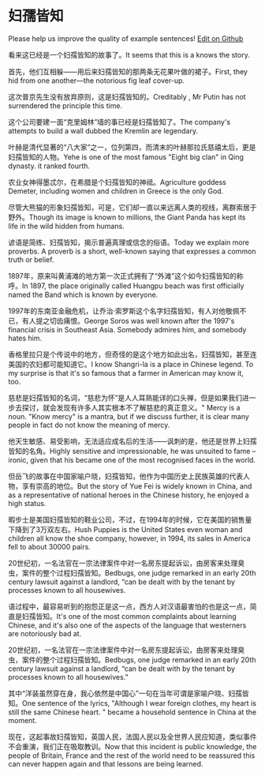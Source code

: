 # 妇孺皆知

Please help us improve the quality of example sentences! [Edit on Github](https://github.com/jiyushe/jiyu-example-sentence-source/blob/main/chinese/furujiezhi.md)

<p><span class="chinese">看来这已经是一个妇孺皆知的故事了。</span><span class="english">It seems that this is a knows the story.</span></p>

<p><span class="chinese">首先，他们互相躲——用后来妇孺皆知的那两条无花果叶做的裙子。</span><span class="english">First, they hid from one another—the notorious fig leaf cover-up.</span></p>

<p><span class="chinese">这次普京先生没有放弃原则，这是妇孺皆知的。</span><span class="english">Creditably , Mr Putin has not surrendered the principle this time.</span></p>

<p><span class="chinese">这个公司要建一面“克里姆林”墙的事已经是妇孺皆知了。</span><span class="english">The company's attempts to build a wall dubbed the Kremlin are legendary.</span></p>

<p><span class="chinese">叶赫是清代显著的“八大家”之一，位列第四，而清末的叶赫那拉氏慈禧太后，更是妇孺皆知的人物。</span><span class="english">Yehe is one of the most famous "Eight big clan" in Qing dynasty. it ranked fourth.</span></p>

<p><span class="chinese">农业女神得墨忒尔，在希腊是个妇孺皆知的神祗。</span><span class="english">Agriculture goddess Demeter, including women and children in Greece is the only God.</span></p>

<p><span class="chinese">尽管大熊猫的形象妇孺皆知，可是，它们却一直以来远离人类的视线，离群索居于野外。</span><span class="english">Though its image is known to millions, the Giant Panda has kept its life in the wild hidden from humans.</span></p>

<p><span class="chinese">谚语是简练、妇孺皆知，揭示普遍真理或信念的俗语。</span><span class="english">Today we explain more proverbs. A proverb is a short, well-known saying that expresses a common truth or belief.</span></p>

<p><span class="chinese">1897年，原来叫黄浦滩的地方第一次正式拥有了“外滩”这个如今妇孺皆知的称呼。</span><span class="english">In 1897, the place originally called Huangpu beach was first officially named the Band which is known by everyone.</span></p>

<p><span class="chinese">1997年的东南亚金融危机，让乔治·索罗斯这个名字妇孺皆知，有人对他敬佩不已，有人提之切齿痛恨。</span><span class="english">George Soros was well known after the 1997's financial crisis in Southeast Asia. Somebody admires him, and somebody hates him.</span></p>

<p><span class="chinese">香格里拉只是个传说中的地方，但奇怪的是这个地方如此出名，妇孺皆知，甚至连美国的农妇都可能知道它。</span><span class="english">I know Shangri-la is a place in Chinese legend. To my surprise is that it's so famous that a farmer in American may know it, too.</span></p>

<p><span class="chinese">慈悲是妇孺皆知的名词，“慈悲为怀”是人人耳熟能详的口头禅，但是如果我们进一步去探讨，就会发现有许多人其实根本不了解慈悲的真正意义。</span><span class="english">" Mercy is a noun. "Know mercy" is a mantra, but if we discuss further, it is clear many people in fact do not know the meaning of mercy.</span></p>

<p><span class="chinese">他天生敏感、易受影响，无法适应成名后的生活——讽刺的是，他还是世界上妇孺皆知的名角。</span><span class="english">Highly sensitive and impressionable, he was unsuited to fame – ironic, given that his became one of the most recognised faces in the world.</span></p>

<p><span class="chinese">但岳飞的故事在中国家喻户晓，妇孺皆知，他作为中国历史上民族英雄的代表人物，享有崇高的地位。</span><span class="english">But the story of Yue Fei is widely known in China, and as a representative of national heroes in the Chinese history, he enjoyed a high status.</span></p>

<p><span class="chinese">暇步士是美国妇孺皆知的鞋业公司，不过，在1994年的时候，它在美国的销售量下降到了3万双左右。</span><span class="english">Hush Puppies is the United States even woman and children all know the shoe company, however, in 1994, its sales in America fell to about 30000 pairs.</span></p>

<p><span class="chinese">20世纪初，一名法官在一宗法律案件中对一名房东提起诉讼，由房客来处理臭虫，案件的整个过程妇孺皆知。</span><span class="english">Bedbugs, one judge remarked in an early 20th century lawsuit against a landlord, “can be dealt with by the tenant by processes known to all housewives.</span></p>

<p><span class="chinese">语过程中，最容易听到的抱怨正是这一点，西方人对汉语最害怕的也是这一点，简直是妇孺皆知。</span><span class="english">It's one of the most common complaints about learning Chinese, and it's also one of the aspects of the language that westerners are notoriously bad at.</span></p>

<p><span class="chinese">20世纪初，一名法官在一宗法律案件中对一名房东提起诉讼，由房客来处理臭虫，案件的整个过程妇孺皆知。</span><span class="english">Bedbugs, one judge remarked in an early 20th century lawsuit against a landlord, “can be dealt with by the tenant by processes known to all housewives.”</span></p>

<p><span class="chinese">其中“洋装虽然穿在身，我心依然是中国心”一句在当年可谓是家喻户晓、妇孺皆知。</span><span class="english">One sentence of the lyrics, "Although I wear foreign clothes, my heart is still the same Chinese heart. " became a household sentence in China at the moment.</span></p>

<p><span class="chinese">现在，这起事故妇孺皆知，英国人民，法国人民以及全世界人民应知道，类似事件不会重演，我们正在吸取教训。</span><span class="english">Now that this incident is public knowledge, the people of Britain, France and the rest of the world need to be reassured this can never happen again and that lessons are being learned.</span></p>


